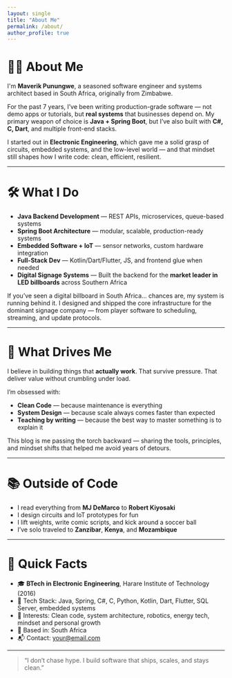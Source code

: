 ```yaml
---
layout: single
title: "About Me"
permalink: /about/
author_profile: true
---
```


# 👨‍💻 About Me

I'm **Maverik Punungwe**, a seasoned software engineer and systems architect based in South Africa, originally from Zimbabwe.

For the past 7 years, I’ve been writing production-grade software — not demo apps or tutorials, but **real systems** that businesses depend on. My primary weapon of choice is **Java + Spring Boot**, but I’ve also built with **C#, C, Dart**, and multiple front-end stacks.

I started out in **Electronic Engineering**, which gave me a solid grasp of circuits, embedded systems, and the low-level world — and that mindset still shapes how I write code: clean, efficient, resilient.

---

# 🛠 What I Do

- **Java Backend Development** — REST APIs, microservices, queue-based systems  
- **Spring Boot Architecture** — modular, scalable, production-ready systems  
- **Embedded Software + IoT** — sensor networks, custom hardware integration  
- **Full-Stack Dev** — Kotlin/Dart/Flutter, JS, and frontend glue when needed  
- **Digital Signage Systems** — Built the backend for the **market leader in LED billboards** across Southern Africa

If you’ve seen a digital billboard in South Africa… chances are, my system is running behind it. I designed and shipped the core infrastructure for the dominant signage company — from player software to scheduling, streaming, and update protocols.

---

# 🧠 What Drives Me

I believe in building things that **actually work**. That survive pressure. That deliver value without crumbling under load.

I’m obsessed with:
- **Clean Code** — because maintenance is everything  
- **System Design** — because scale always comes faster than expected  
- **Teaching by writing** — because the best way to master something is to explain it  

This blog is me passing the torch backward — sharing the tools, principles, and mindset shifts that helped me avoid years of detours.

---

# 📚 Outside of Code

- I read everything from **MJ DeMarco** to **Robert Kiyosaki**  
- I design circuits and IoT prototypes for fun  
- I lift weights, write comic scripts, and kick around a soccer ball  
- I’ve solo traveled to **Zanzibar**, **Kenya**, and **Mozambique**

---

# 📜 Quick Facts

- 🎓 **BTech in Electronic Engineering**, Harare Institute of Technology (2016)  
- 🧰 Tech Stack: Java, Spring, C#, C, Python, Kotlin, Dart, Flutter, SQL Server, embedded systems  
- 🧠 Interests: Clean code, system architecture, robotics, energy tech, mindset and personal growth  
- 💼 Based in: South Africa  
- 📬 Contact: [your@email.com](mailto:your@email.com)  

---

> “I don’t chase hype. I build software that ships, scales, and stays clean.”

